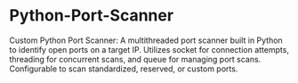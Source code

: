 # Python-Port-Scanner
Custom Python Port Scanner: A multithreaded port scanner built in Python to identify open ports on a target IP. Utilizes socket for connection attempts, threading for concurrent scans, and queue for managing port scans. Configurable to scan standardized, reserved, or custom ports.

